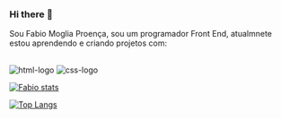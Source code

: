 ### Hi there :raising_hand:

Sou Fabio Moglia Proença, sou um programador Front End, atualmnete estou aprendendo e criando projetos com:
<br>
<br>   

<img src="https://img.shields.io/badge/HTML5-E34F26?style=for-the-badge&logo=html5&logoColor=white" alt="html-logo"/>
<img src="https://img.shields.io/badge/CSS3-1572B6?style=for-the-badge&logo=css3&logoColor=white" alt="css-logo"/>


[![Fabio stats](https://github-readme-stats.vercel.app/api?username=FabioMProenca)](https://github.com/anuraghazra/github-readme-stats)

[![Top Langs](https://github-readme-stats.vercel.app/api/top-langs/?username=FabioMProenca)](https://github.com/anuraghazra/github-readme-stats)
